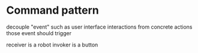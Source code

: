 # Command pattern

decouple "event" such as user interface interactions  from concrete
actions those event should trigger


receiver is a robot
invoker  is a button

